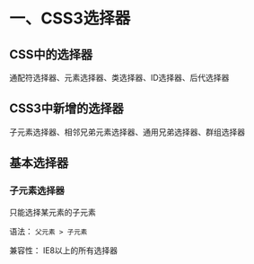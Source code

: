 # 一、CSS3选择器

## CSS中的选择器

通配符选择器、元素选择器、类选择器、ID选择器、后代选择器

## CSS3中新增的选择器

子元素选择器、相邻兄弟元素选择器、通用兄弟选择器、群组选择器

## 基本选择器

### 子元素选择器

只能选择某元素的子元素

语法： `父元素 > 子元素`

兼容性： IE8以上的所有选择器

